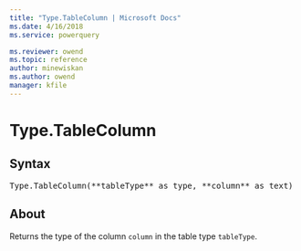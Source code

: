 ```yaml
---
title: "Type.TableColumn | Microsoft Docs"
ms.date: 4/16/2018
ms.service: powerquery

ms.reviewer: owend
ms.topic: reference
author: minewiskan
ms.author: owend
manager: kfile
---
```

# Type.TableColumn

## Syntax

<pre>
Type.TableColumn(**tableType** as type, **column** as text) as type
</pre>

## About
Returns the type of the column `column` in the table type `tableType`.

